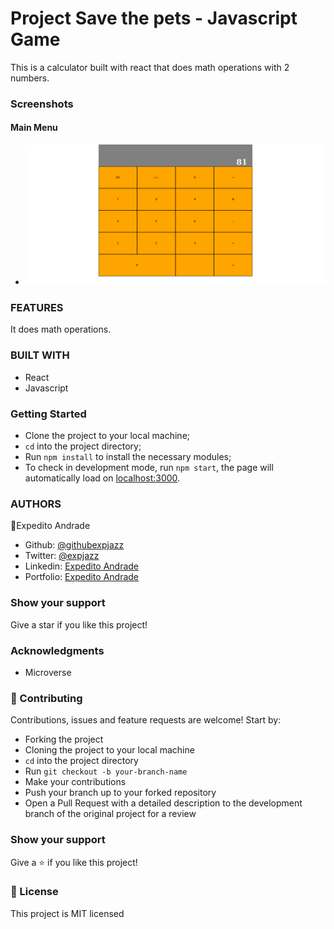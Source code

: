 # Project Save the pets - Javascript Game

This is a calculator built with react that does math operations with 2 numbers.


### Screenshots

#### Main Menu

- ![Main page](./screenshot.png)


### FEATURES

It does math operations.

### BUILT WITH

- React
- Javascript

### Getting Started

- Clone the project to your local machine;
- `cd` into the project directory;
- Run `npm install` to install the necessary modules;
- To check in development mode, run `npm start`, the page will automatically load on [localhost:3000](localhost:3000).

### AUTHORS

👤Expedito Andrade

- Github: [@githubexpjazz](https://github.com/expjazz)
- Twitter: [@expjazz](https://twitter.com/expeditoandrade13)
- Linkedin: [Expedito Andrade](https://www.linkedin.com/in/expedito-andrade/)
- Portfolio: [Expedito Andrade](https://expjazz.github.io/expedito_andrade/)

### Show your support

Give a star if you like this project!

### Acknowledgments

- Microverse

### 🤝 Contributing

Contributions, issues and feature requests are welcome! Start by:

- Forking the project
- Cloning the project to your local machine
- `cd` into the project directory
- Run `git checkout -b your-branch-name`
- Make your contributions
- Push your branch up to your forked repository
- Open a Pull Request with a detailed description to the development branch of the original project for a review

### Show your support

Give a ⭐️ if you like this project!

### 📝 License

This project is MIT licensed
